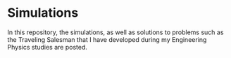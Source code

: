 # Simulations
In this repository, the simulations, as well as solutions to problems such as the Traveling Salesman that I have developed during my Engineering Physics studies are posted.
